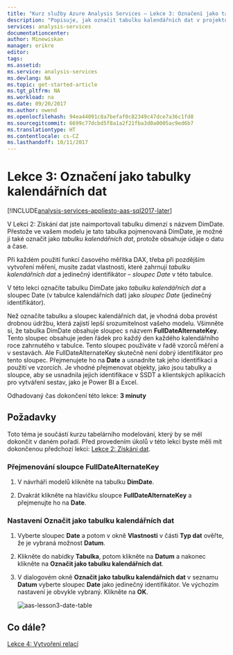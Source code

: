 ```yaml
---
title: "Kurz služby Azure Analysis Services – Lekce 3: Označení jako tabulky kalendářních dat | Dokumentace Microsoftu"
description: "Popisuje, jak označit tabulku kalendářních dat v projektu Kurz služby Azure Analysis Services."
services: analysis-services
documentationcenter: 
author: Minewiskan
manager: erikre
editor: 
tags: 
ms.assetid: 
ms.service: analysis-services
ms.devlang: NA
ms.topic: get-started-article
ms.tgt_pltfrm: NA
ms.workload: na
ms.date: 09/20/2017
ms.author: owend
ms.openlocfilehash: 94ea44091c8a7befaf0c82349c47dce7a36c1fd8
ms.sourcegitcommit: 6699c77dcbd5f8a1a2f21fba3d0a0005ac9ed6b7
ms.translationtype: HT
ms.contentlocale: cs-CZ
ms.lasthandoff: 10/11/2017
---
```

# <a name="lesson-3-mark-as-date-table"></a>Lekce 3: Označení jako tabulky kalendářních dat

[!INCLUDE[analysis-services-appliesto-aas-sql2017-later](../../../includes/analysis-services-appliesto-aas-sql2017-later.md)]

V Lekci 2: Získání dat jste naimportovali tabulku dimenzí s názvem DimDate. Přestože ve vašem modelu je tato tabulka pojmenovaná DimDate, je možné ji také označit jako *tabulku kalendářních dat*, protože obsahuje údaje o datu a čase.  
  
Při každém použití funkcí časového měřítka DAX, třeba při pozdějším vytvoření měření, musíte zadat vlastnosti, které zahrnují *tabulku kalendářních dat* a jedinečný identifikátor – *sloupec Date* v této tabulce.
  
V této lekci označíte tabulku DimDate jako *tabulku kalendářních dat* a sloupec Date (v tabulce kalendářních dat) jako *sloupec Date* (jedinečný identifikátor).  

Než označíte tabulku a sloupec kalendářních dat, je vhodná doba provést drobnou údržbu, která zajistí lepší srozumitelnost vašeho modelu. Všimněte si, že tabulka DimDate obsahuje sloupec s názvem **FullDateAlternateKey**. Tento sloupec obsahuje jeden řádek pro každý den každého kalendářního roce zahrnutého v tabulce. Tento sloupec používáte v řadě vzorců měření a v sestavách. Ale FullDateAlternateKey skutečně není dobrý identifikátor pro tento sloupec. Přejmenujete ho na **Date** a usnadníte tak jeho identifikaci a použití ve vzorcích. Je vhodné přejmenovat objekty, jako jsou tabulky a sloupce, aby se usnadnila jejich identifikace v SSDT a klientských aplikacích pro vytváření sestav, jako je Power BI a Excel. 
  
Odhadovaný čas dokončení této lekce: **3 minuty**  
  
## <a name="prerequisites"></a>Požadavky  
Toto téma je součástí kurzu tabelárního modelování, který by se měl dokončit v daném pořadí. Před provedením úkolů v této lekci byste měli mít dokončenou předchozí lekci: [Lekce 2: Získání dat](../tutorials/aas-lesson-2-get-data.md). 

### <a name="to-rename-the-fulldatealternatekey-column"></a>Přejmenování sloupce FullDateAlternateKey

1.  V návrháři modelů klikněte na tabulku **DimDate**.

2.  Dvakrát klikněte na hlavičku sloupce **FullDateAlternateKey** a přejmenujte ho na **Date**.

  
### <a name="to-set-mark-as-date-table"></a>Nastavení Označit jako tabulku kalendářních dat  
  
1.  Vyberte sloupec **Date** a potom v okně **Vlastnosti** v části **Typ dat** ověřte, že je vybraná možnost **Datum**.  
  
2.  Klikněte do nabídky **Tabulka**, potom klikněte na **Datum** a nakonec klikněte na **Označit jako tabulku kalendářních dat**.  
  
3.  V dialogovém okně **Označit jako tabulku kalendářních dat** v seznamu **Datum** vyberte sloupec **Date** jako jedinečný identifikátor. Ve výchozím nastavení je obvykle vybraný. Klikněte na **OK**. 

    ![aas-lesson3-date-table](../tutorials/media/aas-lesson3-date-table.png)
  

## <a name="whats-next"></a>Co dále?
[Lekce 4: Vytvoření relací](../tutorials/aas-lesson-4-create-relationships.md)
  
